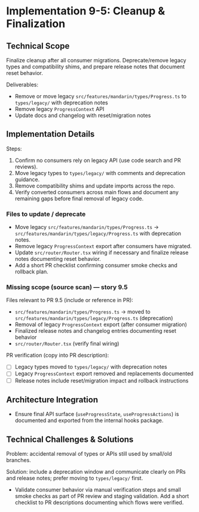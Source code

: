 # Implementation 9-5: Cleanup & Finalization

## Technical Scope

Finalize cleanup after all consumer migrations. Deprecate/remove legacy types and compatibility shims, and prepare release notes that document reset behavior.

Deliverables:

- Remove or move legacy `src/features/mandarin/types/Progress.ts` to `types/legacy/` with deprecation notes
- Remove legacy `ProgressContext` API
- Update docs and changelog with reset/migration notes

## Implementation Details

Steps:

1. Confirm no consumers rely on legacy API (use code search and PR reviews).
2. Move legacy types to `types/legacy/` with comments and deprecation guidance.
3. Remove compatibility shims and update imports across the repo.
4. Verify converted consumers across main flows and document any remaining gaps before final removal of legacy code.

### Files to update / deprecate

- Move legacy `src/features/mandarin/types/Progress.ts` -> `src/features/mandarin/types/legacy/Progress.ts` with deprecation notes.
- Remove legacy `ProgressContext` export after consumers have migrated.
- Update `src/router/Router.tsx` wiring if necessary and finalize release notes documenting reset behavior.
- Add a short PR checklist confirming consumer smoke checks and rollback plan.

### Missing scope (source scan) — story 9.5

Files relevant to PR 9.5 (include or reference in PR):

- `src/features/mandarin/types/Progress.ts` -> moved to `src/features/mandarin/types/legacy/Progress.ts` (deprecation)
- Removal of legacy `ProgressContext` export (after consumer migration)
- Finalized release notes and changelog entries documenting reset behavior
- `src/router/Router.tsx` (verify final wiring)

PR verification (copy into PR description):

- [ ] Legacy types moved to `types/legacy/` with deprecation notes
- [ ] Legacy `ProgressContext` export removed and replacements documented
- [ ] Release notes include reset/migration impact and rollback instructions

## Architecture Integration

- Ensure final API surface (`useProgressState`, `useProgressActions`) is documented and exported from the internal hooks package.

## Technical Challenges & Solutions

Problem: accidental removal of types or APIs still used by small/old branches.

Solution: include a deprecation window and communicate clearly on PRs and release notes; prefer moving to `types/legacy/` first.

- Validate consumer behavior via manual verification steps and small smoke checks as part of PR review and staging validation. Add a short checklist to PR descriptions documenting which flows were verified.
